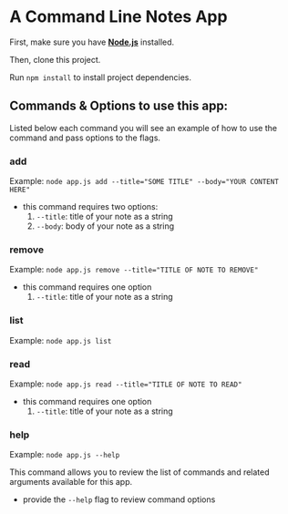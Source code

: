 # A Command Line Notes App

First, make sure you have **[Node.js](https://nodejs.org/en/)** installed. 

Then, clone this project. 

Run `npm install` to install project dependencies. 

## Commands & Options to use this app: 
Listed below each command you will see an example of how to use the command and pass options to the flags.

### add
Example: `node app.js add --title="SOME TITLE" --body="YOUR CONTENT HERE"`
* this command requires two options: 
    1. `--title`: title of your note as a string
    2. `--body`: body of your note as a string

### remove 
Example: `node app.js remove --title="TITLE OF NOTE TO REMOVE"`
* this command requires one option
    1. `--title`: title of your note as a string

### list 
Example: `node app.js list` 

### read 
Example: `node app.js read --title="TITLE OF NOTE TO READ"`
* this command requires one option
    1. `--title`: title of your note as a string

### help 
Example: `node app.js --help` 

This command allows you to review the list of commands and related arguments available for this app.

* provide the `--help` flag to review command options

